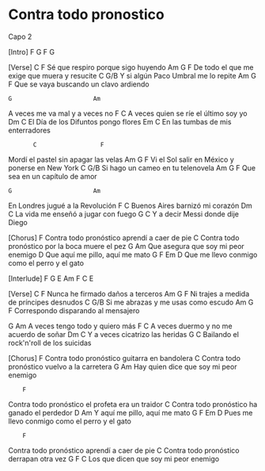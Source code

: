 # Contra todo pronostico

Capo 2

[Intro]
F G F G

[Verse]
           C                  F
Sé que respiro porque sigo huyendo
    Am             G          F
De todo el que me exige que muera y resucite
        C                       G/B
Y si algún Paco Umbral me lo repite
       Am       G                F
Que se vaya buscando un clavo ardiendo

    G                       Am
A veces me va mal y a veces no
           F                        C
A veces quien se ríe el último soy yo
    Dm                        C
El Día de los Difuntos pongo flores
        Em                   C
En las tumbas de mis enterradores

           C                  F
Mordí el pastel sin apagar las velas
    Am             G          F
Vi el Sol salir en México y ponerse en New York
        C                     G/B
Si hago un cameo en tu telenovela
    Am             G          F
Que sea en un capítulo de amor

    G                       Am
En Londres jugué a la Revolución
           F                        C
Buenos Aires barnizó mi corazón
    Dm                        C
La vida me enseñó a jugar con fuego
       G                    C
Y a decir Messi donde dije Diego

[Chorus]
        F
Contra todo pronóstico aprendí a caer de pie
        C
Contra todo pronóstico por la boca muere el pez
      G                         Am
Que asegura que soy mi peor enemigo
     D
Que aquí me pillo, aquí me mato
         G       F           Em          D
Que me llevo conmigo como el perro y el gato

[Interlude]
F G E Am
F C E

[Verse]
           C                  F
Nunca he firmado daños a terceros
    Am             G          F
Ni trajes a medida de príncipes desnudos
        C                     G/B
Si me abrazas y me usas como escudo
    Am             G          F
Correspondo disparando al mensajero

   G                         Am
A veces tengo todo y quiero más
           F                        C
A veces duermo y no me acuerdo de soñar
    Dm                        C
Y a veces cicatrizo las heridas
             G                    C
Bailando el rock'n'roll de los suicidas

[Chorus]
        F
Contra todo pronóstico guitarra en bandolera
          C
Contra todo pronóstico vuelvo a la carretera
      G                         Am
Hay quien dice que soy mi peor enemigo

        F
Contra todo pronóstico el profeta era un traidor
          C
Contra todo pronóstico ha ganado el perdedor
      D                         Am
Y aquí me pillo, aquí me mato
                 G            F          Em     D
Pues me llevo conmigo como el perro y el gato

        F
Contra todo pronóstico aprendí a caer de pie
          C
Contra todo pronóstico derrapan otra vez
        G              F          C
Los que dicen que soy mi peor enemigo
